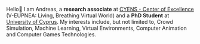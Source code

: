 Hello👋 I am Andreas, a <b>research associate</b> at <a href="https://www.cyens.org.cy/en-gb/" target="_blank">CYENS - Center of Excellence</a> (V-EUPNEA: Living, Breathing Virtual World) and a <b>PhD Student</b> at <a href="https://www.ucy.ac.cy/" target="_blank">University of Cyprus</a>.
My interests include, but not limited to, Crowd Simulation, Machine Learning, Virtual Environments, Computer Animation and Computer Games Technologies.

<!--
**apanay20/apanay20** is a ✨ _special_ ✨ repository because its `README.md` (this file) appears on your GitHub profile.
-->
